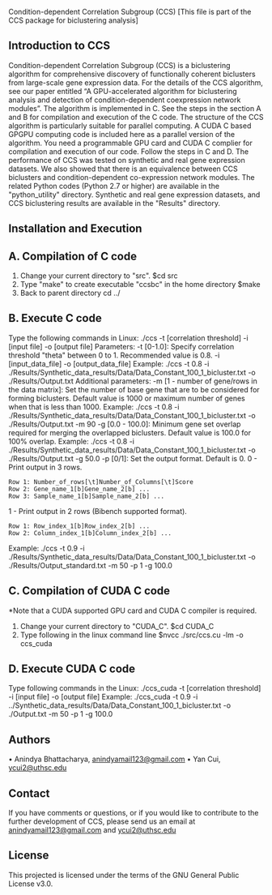 Condition-dependent Correlation Subgroup (CCS)
[This file is part of the CCS package for biclustering analysis]

Introduction to CCS
------------------------
Condition-dependent Correlation Subgroup (CCS) is a biclustering algorithm for comprehensive discovery of functionally coherent biclusters from large-scale gene expression data. For the details of the CCS algorithm, see our paper entitled “A GPU-accelerated algorithm for biclustering analysis and detection of condition-dependent coexpression network modules”. The algorithm is implemented in C. See the steps in the section A and B for compilation and execution of the C code.
The structure of the CCS algorithm is particularly suitable for parallel computing. A CUDA C based GPGPU computing code is included here as a parallel version of the algorithm. You need a programmable GPU card and CUDA C complier for compilation and execution of our code. Follow the steps in C and D.
The performance of CCS was tested on synthetic and real gene expression datasets. We also showed that there is an equivalence between CCS biclusters and condition-dependent co-expression network modules. The related Python codes (Python 2.7 or higher) are available in the "python_utility" directory.
Synthetic and real gene expression datasets, and CCS biclustering results are available in the "Results" directory.


Installation and Execution
--------------------------

A. Compilation of C code
------------------------
1.	Change your current directory to "src". $cd src
2.	Type "make" to create executable "ccsbc" in the home directory $make
3.	Back to parent directory cd ../

B. Execute C code
-----------------
Type the following commands in Linux:
./ccs -t [correlation threshold] -i [input file] -o [output file]
Parameters:
-t [0-1.0]: Specify correlation threshold "theta" between 0 to 1. Recommended value is 0.8. -i [input_data_file] -o [output_data_file]
Example: 
./ccs -t 0.8 -i ./Results/Synthetic_data_results/Data/Data_Constant_100_1_bicluster.txt -o ./Results/Output.txt
Additional parameters:
-m [1 - number of gene/rows in the data matrix]: Set the number of base gene that are to be considered for forming biclusters. Default value is 1000 or maximum number of genes when that is less than 1000.
Example: 
./ccs -t 0.8 -i ./Results/Synthetic_data_results/Data/Data_Constant_100_1_bicluster.txt -o ./Results/Output.txt -m 90
-g [0.0 - 100.0]: Minimum gene set overlap required for merging the overlapped biclusters. Default value is 100.0 for 100% overlap.
Example: 
./ccs -t 0.8 -i ./Results/Synthetic_data_results/Data/Data_Constant_100_1_bicluster.txt -o ./Results/Output.txt -g 50.0
-p [0/1]: Set the output format. Default is 0.
0 - Print output in 3 rows. 

    Row 1: Number_of_rows[\t]Number_of_Columns[\t]Score   
    Row 2: Gene_name_1[b]Gene_name_2[b] ...    
    Row 3: Sample_name_1[b]Sample_name_2[b] ... 

1 - Print output in 2 rows (Bibench supported format). 

    Row 1: Row_index_1[b]Row_index_2[b] ...    
    Row 2: Column_index_1[b]Column_index_2[b] ...     

Example: 
./ccs -t 0.9 -i ./Results/Synthetic_data_results/Data/Data_Constant_100_1_bicluster.txt -o ./Results/Output_standard.txt -m 50 -p 1 -g 100.0

C. Compilation of CUDA C code
------------------------------
*Note that a CUDA supported GPU card and CUDA C compiler is required.
1.	Change your current directory to "CUDA_C". $cd CUDA_C
2.	Type following in the linux command line $nvcc ./src/ccs.cu -lm -o ccs_cuda

D. Execute CUDA C code
-----------------------
Type following commands in the Linux: 
./ccs_cuda -t [correlation threshold] -i [input file] -o [output file]
Example: 
./ccs_cuda -t 0.9 -i ../Synthetic_data_results/Data/Data_Constant_100_1_bicluster.txt -o ./Output.txt -m 50 -p 1 -g 100.0


Authors
-------------------------------------------------
•	Anindya Bhattacharya, anindyamail123@gmail.com
•	Yan Cui, ycui2@uthsc.edu

Contact
-------------
If you have comments or questions, or if you would like to contribute to the further development of CCS, please send us an email at anindyamail123@gmail.com and ycui2@uthsc.edu

License
------------
This projected is licensed under the terms of the GNU General Public License v3.0.
